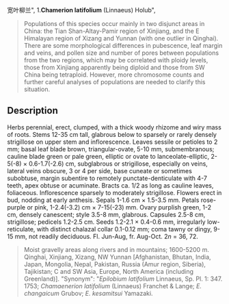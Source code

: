 宽叶柳兰",
1.**Chamerion latifolium** (Linnaeus) Holub",

> Populations of this species occur mainly in two disjunct areas in China: the Tian Shan-Altay-Pamir region of Xinjiang, and the E Himalayan region of Xizang and Yunnan (with one outlier in Qinghai). There are some morphological differences in pubescence, leaf margin and veins, and pollen size and number of pores between populations from the two regions, which may be correlated with ploidy levels, those from Xinjiang apparently being diploid and those from SW China being tetraploid. However, more chromosome counts and further careful analyses of populations are needed to clarify this situation.

## Description
Herbs perennial, erect, clumped, with a thick woody rhizome and wiry mass of roots. Stems 12-35 cm tall, glabrous below to sparsely or rarely densely strigillose on upper stem and inflorescence. Leaves sessile or petioles to 2 mm; basal leaf blade brown, triangular-ovate, 5-10 mm, submembranous; cauline blade green or pale green, elliptic or ovate to lanceolate-elliptic, 2-5(-8) × 0.6-1.7(-2.6) cm, subglabrous or strigillose, especially on veins, lateral veins obscure, 3 or 4 per side, base cuneate or sometimes subobtuse, margin subentire to remotely punctate-denticulate with 4-7 teeth, apex obtuse or acuminate. Bracts ca. 1/2 as long as cauline leaves, foliaceous. Inflorescence sparsely to moderately strigillose. Flowers erect in bud, nodding at early anthesis. Sepals 1-1.6 cm × 1.5-3.5 mm. Petals rose-purple or pink, 1-2.4(-3.2) cm × 7-15(-23) mm. Ovary purplish green, 1-2 cm, densely canescent; style 3.5-8 mm, glabrous. Capsules 2.5-8 cm, strigillose; pedicels 1.2-2.5 cm. Seeds 1.2-2.1 × 0.4-0.6 mm, irregularly low-reticulate, with distinct chalazal collar 0.1-0.12 mm; coma tawny or dingy, 9-15 mm, not readily deciduous. Fl. Jun-Aug, fr. Aug-Oct. 2*n* = 36, 72.

> Moist gravelly areas along rivers and in mountains; 1600-5200 m. Qinghai, Xinjiang, Xizang, NW Yunnan [Afghanistan, Bhutan, India, Japan, Mongolia, Nepal, Pakistan, Russia (Amur region, Siberia), Tajikistan; C and SW Asia, Europe, North America (including Greenland)].
  "Synonym": "*Epilobium latifolium* Linnaeus, Sp. Pl. 1: 347. 1753; *Chamaenerion latifolium* (Linnaeus) Franchet &amp; Lange; *E. changaicum* Grubov; *E. kesamitsui* Yamazaki.
